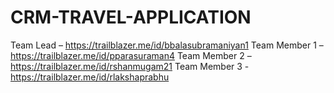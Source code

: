 # CRM-TRAVEL-APPLICATION
Team Lead – https://trailblazer.me/id/bbalasubramaniyan1
 Team Member 1 – https://trailblazer.me/id/pparasuraman4
 Team Member 2 – https://trailblazer.me/id/rshanmugam21
 Team Member 3 - https://trailblazer.me/id/rlakshaprabhu
